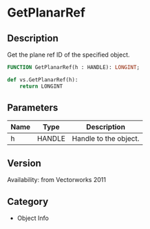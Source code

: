 # GetPlanarRef

## Description
Get the plane ref ID of the specified object.

```pascal
FUNCTION GetPlanarRef(h : HANDLE): LONGINT;
```

```python
def vs.GetPlanarRef(h):
    return LONGINT
```

## Parameters
|Name|Type|Description|
|---|---|---|
|h|HANDLE|Handle to the object.|

## Version
Availability: from Vectorworks 2011

## Category
* Object Info

